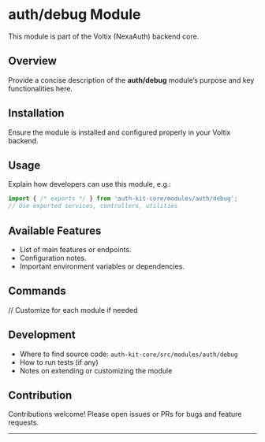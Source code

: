# auth/debug Module

This module is part of the Voltix (NexaAuth) backend core.

## Overview

Provide a concise description of the **auth/debug** module’s purpose and key functionalities here.

## Installation

Ensure the module is installed and configured properly in your Voltix backend.

## Usage

Explain how developers can use this module, e.g.:

```ts
import { /* exports */ } from 'auth-kit-core/modules/auth/debug';
// Use exported services, controllers, utilities
```

## Available Features

- List of main features or endpoints.
- Configuration notes.
- Important environment variables or dependencies.

## Commands

// Customize for each module if needed

## Development

- Where to find source code: `auth-kit-core/src/modules/auth/debug`
- How to run tests (if any)
- Notes on extending or customizing the module

## Contribution

Contributions welcome! Please open issues or PRs for bugs and feature requests.

---
